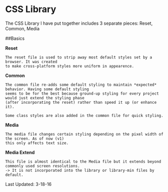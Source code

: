 # CSS Library

The CSS Library I have put together includes 3 separate pieces: Reset, Common, Media

##Basics

  **Reset**
    
    The reset file is used to strip away most default styles set by a browser. It was created
    to make cross-platform styles more uniform in appearence.
    
  **Common**
    
    The common file re-adds some default styling to maintain *expected* behavior. Having some default styling
    seems to be for the best because ground-up styling for every project would just extend the styling phase
    (after incorporating the reset) rather than speed it up (or enhance it).
    
    Some class styles are also added in the common file for quick styling.
    
  **Media**
    
    The media file changes certain styling depending on the pixel width of the screen. As of now (v1)
    this only affects text size.
    
  **Media Extend**
    
    This file is almost identical to the Media file but it extends beyond commonly used screen resolutions.
    -> It is not incorporated into the library or library-min files by default.
    
Last Updated: 3-18-16
